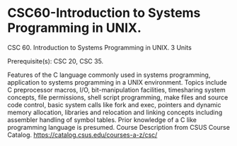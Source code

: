 # CSC60-Introduction to Systems Programming in UNIX.
CSC 60.     Introduction to Systems Programming in UNIX. 3 Units

Prerequisite(s): CSC 20, CSC 35.

Features of the C language commonly used in systems programming, application to systems programming in a UNIX environment. Topics include C preprocessor macros, I/O, bit-manipulation facilities, timesharing system concepts, file permissions, shell script programming, make files and source code control, basic system calls like fork and exec, pointers and dynamic memory allocation, libraries and relocation and linking concepts including assembler handling of symbol tables. Prior knowledge of a C like programming language is presumed.
Course Description from CSUS Course Catalog. https://catalog.csus.edu/courses-a-z/csc/
